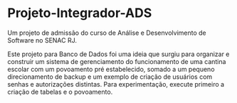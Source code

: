 # Projeto-Integrador-ADS
Um projeto de admissão do curso de Análise e Desenvolvimento de Software no SENAC RJ.

Este projeto para Banco de Dados foi uma ideia que surgiu para organizar e construir um sistema de gerenciamento do funcionamento de uma cantina escolar com um povoamento pré estabelecido, somado a um pequeno direcionamento de backup e um exemplo de criação de usuários com senhas e autorizações distintas. Para experimentação, execute primeiro a criação de tabelas e o povoamento.
